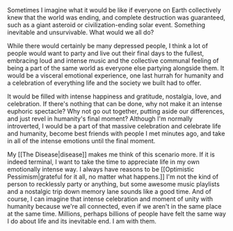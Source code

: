 Sometimes I imagine what it would be like if everyone on Earth collectively knew that the world was ending, and complete destruction was guaranteed, such as a giant asteroid or civilization-ending solar event. Something inevitable and unsurvivable. What would we all do?

While there would certainly be many depressed people, I think a lot of people would want to party and live out their final days to the fullest, embracing loud and intense music and the collective communal feeling of being a part of the same world as everyone else partying alongside them. It would be a visceral emotional experience, one last hurrah for humanity and a celebration of everything life and the society we built had to offer.

It would be filled with intense happiness and gratitude, nostalgia, love, and celebration. If there's nothing that can be done, why not make it an intense euphoric spectacle? Why not go out together, putting aside our differences, and just revel in humanity's final moment? Although I'm normally introverted, I would be a part of that massive celebration and celebrate life and humanity, become best friends with people I met minutes ago, and take in all of the intense emotions until the final moment.

My [[The Disease|disease]] makes me think of this scenario more. If it is indeed terminal, I want to take the time to appreciate life in my own emotionally intense way. I always have reasons to be [[Optimistic Pessimism|grateful for it all, no matter what happens.]] I'm not the kind of person to recklessly party or anything, but some awesome music playlists and a nostalgic trip down memory lane sounds like a good time. And of course, I can imagine that intense celebration and moment of unity with humanity because we're all connected, even if we aren't in the same place at the same time. Millions, perhaps billions of people have felt the same way I do about life and its inevitable end. I am with them.